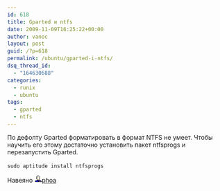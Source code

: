 ```yaml
---
id: 618
title: Gparted и ntfs
date: 2009-11-09T16:25:22+00:00
author: vanoc
layout: post
guid: /?p=618
permalink: /ubuntu/gparted-i-ntfs/
dsq_thread_id:
  - "164630688"
categories:
  - runix
  - ubuntu
tags:
  - gparted
  - ntfs
---
```

По дефолту Gparted форматировать в формат NTFS не умеет. Чтобы научить его этому достаточно установить пакет ntfsprogs и перезапустить Gparted.

`sudo aptitude install ntfsprogs`

Навеяно  <img class="alignnone size-full wp-image-719" title="LJ userinfo" src="/uploads/2009/11/userinfo.gif" alt="" width="17" height="17" />[phoa](http://phoa.livejournal.com/4036.html)